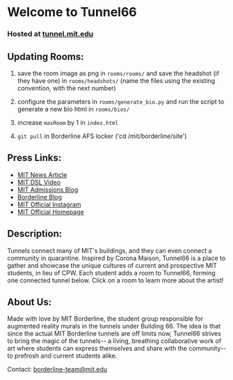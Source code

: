 # Welcome to Tunnel66

### Hosted at [tunnel.mit.edu](http://tunnel.mit.edu/)


## Updating Rooms:
1) save the room image as png in `rooms/rooms/` and save the headshot (if they have one) in `rooms/headshots/` (name the files using the existing convention, with the next number)

2) configure the parameters in `rooms/generate_bio.py` and run the script to generate a new bio html in `rooms/bios/`

3) increase `maxRoom` by 1 in `index.html` 
  
4) `git pull` in Borderline AFS locker ('cd /mit/borderline/site')

## Press Links:
- [MIT News Article](https://news.mit.edu/2020/tunnel66-collaborative-art-connect-mit-community-0513)
- [MIT DSL Video](https://youtu.be/TdTBWN-yaMo)
- [MIT Admissions Blog](https://mitadmissions.org/blogs/entry/tunnel66/)
- [Borderline Blog](http://borderline.mit.edu/projects.html#Tunnel66)
- [MIT Official Instagram](https://www.instagram.com/p/CAK_sRzgUcZ/?utm_source=ig_web_button_share_sheet)
- [MIT Official Homepage](https://www.instagram.com/p/CAJh4qtnA5P/?utm_source=ig_web_button_share_sheet)

## Description:
Tunnels connect many of MIT's buildings, and they can even connect a community in quarantine. Inspired by Corona Maison, Tunnel66 is a place to gather and showcase the unique cultures of current and prospective MIT students, in lieu of CPW. Each student adds a room to Tunnel66, forming one connected tunnel below. Click on a room to learn more about the artist!

## About Us:
Made with love by MIT Borderline, the student group responsible for augmented reality murals in the tunnels under Building 66. The idea is that since the actual MIT Borderline tunnels are off limits now, Tunnel66 strives to bring the magic of the tunnels-- a living, breathing collaborative work of art where students can express themselves and share with the community-- to prefrosh and current students alike. 

Contact: borderline-team@mit.edu



